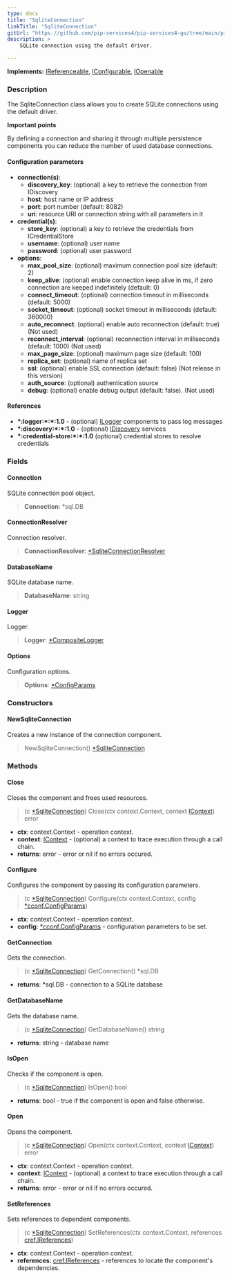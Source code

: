 ```yaml
---
type: docs
title: "SqliteConnection"
linkTitle: "SqliteConnection"
gitUrl: "https://github.com/pip-services4/pip-services4-go/tree/main/pip-services4-sqlite-go"
description: >
    SQLite connection using the default driver.

---
```


**Implements:** [IReferenceable](../../../components/refer/ireferenceable), [IConfigurable](../../../components/config/iconfigurable),
[IOpenable](../../../components/run/iopenable)

### Description
The SqliteConnection class allows you to create SQLite connections using the default driver.

**Important points**

By defining a connection and sharing it through multiple persistence components
you can reduce the number of used database connections.

#### Configuration parameters

- **connection(s)**:
	- **discovery_key**: (optional) a key to retrieve the connection from IDiscovery
	- **host**: host name or IP address
	- **port**: port number (default: 8082)
	- **uri**: resource URI or connection string with all parameters in it
- **credential(s)**:
	- **store_key**: (optional) a key to retrieve the credentials from ICredentialStore
	- **username**: (optional) user name
	- **password**: (optional) user password
- **options**:
	- **max_pool_size**: (optional) maximum connection pool size (default: 2)
	- **keep_alive**: (optional) enable connection keep alive in ms, if zero connection are keeped indefinitely (default: 0)
	- **connect_timeout**: (optional) connection timeout in milliseconds (default: 5000)
	- **socket_timeout**: (optional) socket timeout in milliseconds (default: 360000)
	- **auto_reconnect**: (optional) enable auto reconnection (default: true) (Not used)
	- **reconnect_interval**: (optional) reconnection interval in milliseconds (default: 1000) (Not used)
	- **max_page_size**: (optional) maximum page size (default: 100)
	- **replica_set**: (optional) name of replica set
	- **ssl**: (optional) enable SSL connection (default: false) (Not release in this version)
	- **auth_source**: (optional) authentication source
	- **debug**: (optional) enable debug output (default: false). (Not used)


#### References
- **\*:logger:\*:\*:1.0** - (optional) [ILogger](../../../observability/log/ilogger) components to pass log messages
- **\*:discovery:\*:\*:1.0** - (optional) [IDiscovery](../../../config/connect/idiscovery) services
- **\*:credential-store:\*:\*:1.0** (optional) credential stores to resolve credentials


### Fields

<span class="hide-title-link">


#### Connection
SQLite connection pool object.
> **Connection**: *sql.DB

#### ConnectionResolver
Connection resolver.
> **ConnectionResolver**: [*SqliteConnectionResolver](../sqlite_connection_resolver)

#### DatabaseName
SQLite database name.
> **DatabaseName**: string

#### Logger
Logger.
> **Logger**: [*CompositeLogger](../../../observability/log/composite_logger)

#### Options
Configuration options.
> **Options**: [*ConfigParams](../../../components/config/config_params)


</span>

### Constructors

#### NewSqliteConnection

Creates a new instance of the connection component.

> NewSqliteConnection() [*SqliteConnection]()


### Methods

#### Close
Closes the component and frees used resources.

> (c [*SqliteConnection]()) Close(ctx context.Context, context [IContext](../../../components/context/icontext)) error

- **ctx**: context.Context - operation context.
- **context**: [IContext](../../../components/context/icontext) - (optional) a context to trace execution through a call chain.
- **returns**: error - error or nil if no errors occured.


#### Configure
Configures the component by passing its configuration parameters.

> (c [*SqliteConnection]()) Configure(ctx context.Context, config [*cconf.ConfigParams](../../../components/config/config_params))

- **ctx**: context.Context - operation context.
- **config**: [*cconf.ConfigParams](../../../components/config/config_params) - configuration parameters to be set.


#### GetConnection
Gets the connection.
> (c [*SqliteConnection]()) GetConnection() *sql.DB

- **returns**: *sql.DB - connection to a SQLite database


#### GetDatabaseName
Gets the database name.

> (c [*SqliteConnection]()) GetDatabaseName() string

- **returns**: string - database name


#### IsOpen
Checks if the component is open.

> (c [*SqliteConnection]()) IsOpen() bool

- **returns**: bool - true if the component is open and false otherwise.


#### Open
Opens the component.

> (c [*SqliteConnection]()) Open(ctx context.Context, context [IContext](../../../components/context/icontext)) error

- **ctx**: context.Context - operation context.
- **context**: [IContext](../../../components/context/icontext) - (optional) a context to trace execution through a call chain.
- **returns**: error - error or nil if no errors occured.

#### SetReferences
Sets references to dependent components.

> (c [*SqliteConnection]()) SetReferences(ctx context.Context, references [cref.IReferences](../../../components/refer/ireferences))

- **ctx**: context.Context - operation context.
- **references**: [cref.IReferences](../../../components/refer/ireferences) - references to locate the component's dependencies.

